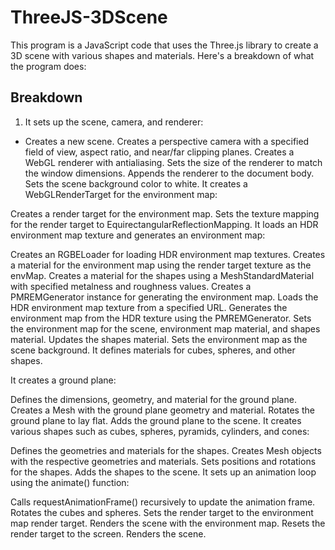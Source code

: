 # ThreeJS-3DScene
This program is a JavaScript code that uses the Three.js library to create a 3D scene with various shapes and materials. 
Here's a breakdown of what the program does:

## Breakdown
1. It sets up the scene, camera, and renderer:
* Creates a new scene.
Creates a perspective camera with a specified field of view, aspect ratio, and near/far clipping planes.
Creates a WebGL renderer with antialiasing.
Sets the size of the renderer to match the window dimensions.
Appends the renderer to the document body.
Sets the scene background color to white.
It creates a WebGLRenderTarget for the environment map:

Creates a render target for the environment map.
Sets the texture mapping for the render target to EquirectangularReflectionMapping.
It loads an HDR environment map texture and generates an environment map:

Creates an RGBELoader for loading HDR environment map textures.
Creates a material for the environment map using the render target texture as the envMap.
Creates a material for the shapes using a MeshStandardMaterial with specified metalness and roughness values.
Creates a PMREMGenerator instance for generating the environment map.
Loads the HDR environment map texture from a specified URL.
Generates the environment map from the HDR texture using the PMREMGenerator.
Sets the environment map for the scene, environment map material, and shapes material.
Updates the shapes material.
Sets the environment map as the scene background.
It defines materials for cubes, spheres, and other shapes.

It creates a ground plane:

Defines the dimensions, geometry, and material for the ground plane.
Creates a Mesh with the ground plane geometry and material.
Rotates the ground plane to lay flat.
Adds the ground plane to the scene.
It creates various shapes such as cubes, spheres, pyramids, cylinders, and cones:

Defines the geometries and materials for the shapes.
Creates Mesh objects with the respective geometries and materials.
Sets positions and rotations for the shapes.
Adds the shapes to the scene.
It sets up an animation loop using the animate() function:

Calls requestAnimationFrame() recursively to update the animation frame.
Rotates the cubes and spheres.
Sets the render target to the environment map render target.
Renders the scene with the environment map.
Resets the render target to the screen.
Renders the scene.
